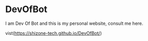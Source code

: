 # DevOfBot
I am Dev Of Bot and this is my personal website, consult me here.

vist(https://shizone-tech.github.io/DevOfBot/)
